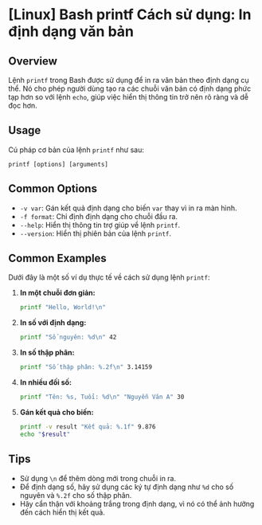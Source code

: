 # [Linux] Bash printf Cách sử dụng: In định dạng văn bản

## Overview
Lệnh `printf` trong Bash được sử dụng để in ra văn bản theo định dạng cụ thể. Nó cho phép người dùng tạo ra các chuỗi văn bản có định dạng phức tạp hơn so với lệnh `echo`, giúp việc hiển thị thông tin trở nên rõ ràng và dễ đọc hơn.

## Usage
Cú pháp cơ bản của lệnh `printf` như sau:
```
printf [options] [arguments]
```

## Common Options
- `-v var`: Gán kết quả định dạng cho biến `var` thay vì in ra màn hình.
- `-f format`: Chỉ định định dạng cho chuỗi đầu ra.
- `--help`: Hiển thị thông tin trợ giúp về lệnh `printf`.
- `--version`: Hiển thị phiên bản của lệnh `printf`.

## Common Examples
Dưới đây là một số ví dụ thực tế về cách sử dụng lệnh `printf`:

1. **In một chuỗi đơn giản:**
   ```bash
   printf "Hello, World!\n"
   ```

2. **In số với định dạng:**
   ```bash
   printf "Số nguyên: %d\n" 42
   ```

3. **In số thập phân:**
   ```bash
   printf "Số thập phân: %.2f\n" 3.14159
   ```

4. **In nhiều đối số:**
   ```bash
   printf "Tên: %s, Tuổi: %d\n" "Nguyễn Văn A" 30
   ```

5. **Gán kết quả cho biến:**
   ```bash
   printf -v result "Kết quả: %.1f" 9.876
   echo "$result"
   ```

## Tips
- Sử dụng `\n` để thêm dòng mới trong chuỗi in ra.
- Để định dạng số, hãy sử dụng các ký tự định dạng như `%d` cho số nguyên và `%.2f` cho số thập phân.
- Hãy cẩn thận với khoảng trắng trong định dạng, vì nó có thể ảnh hưởng đến cách hiển thị kết quả.